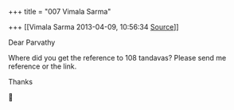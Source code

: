 +++
title = "007 Vimala Sarma"

+++
[[Vimala Sarma	2013-04-09, 10:56:34 [Source](https://groups.google.com/g/samskrita/c/NRgpJRckico)]]



Dear Parvathy

Where did you get the reference to 108 tandavas? Please send me reference or the link.

Thanks



